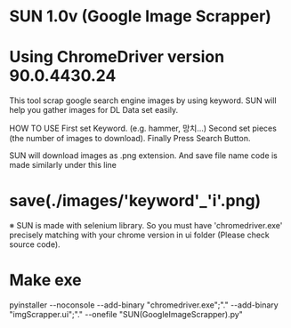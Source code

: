 # SUN 1.0v (Google Image Scrapper)
# Using ChromeDriver version 90.0.4430.24

This tool scrap google search engine images by using keyword.
SUN will help you gather images for DL Data set easily.

HOW TO USE 
First set Keyword. (e.g. hammer, 망치...) 
Second set pieces (the number of images to download).
Finally Press Search Button.

SUN will download images as .png extension.
And save file name code is made similarly under this line
# save(./images/'keyword'_'i'.png)

※ SUN is made with selenium library. 
So you must have 'chromedriver.exe' precisely matching with your chrome version in ui folder (Please check source code).

# Make exe
pyinstaller --noconsole --add-binary "chromedriver.exe";"." --add-binary "imgScrapper.ui";"." --onefile "SUN(GoogleImageScrapper).py"

